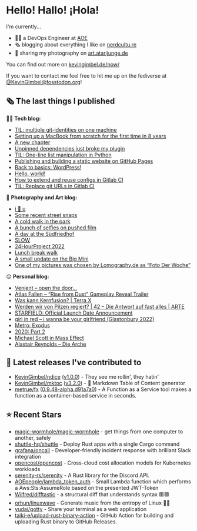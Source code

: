 # Hello! Hallo! ¡Hola!

I'm currently...
- 👨‍💻 a DevOps Engineer at [AOE](https://aoe.com)
- 🗞 blogging about everything I like on [nerdcultu.re](https://nerdcultu.re)
- 📸 sharing my photography on [art.atarijunge.de](https://art.atarijunge.de)

You can find out more on [kevingimbel.de/now/](https://kevingimbel.de/now/)

If you want to contact me feel free to hit me up on the fediverse at [@KevinGimbel@fosstodon.org](https://fosstodon.org/@KevinGimbel)!

## 🗞 The last things I published

🧑‍💻 **Tech blog:**

- [TIL: multiple git-identities on one machine](https://kevingimbel.de/blog/2023/04/til-multiple-git-identities-on-one-machine/)
- [Setting up a MacBook from scratch for the first time in 8 years](https://kevingimbel.de/blog/2023/04/setting-up-a-macbook-from-scratch-for-the-first-time-in-8-years/)
- [A new chapter](https://kevingimbel.de/blog/2023/04/a-new-chapter/)
- [Unpinned dependencies just broke my plugin](https://kevingimbel.de/blog/2023/02/unpinned-dependencies-just-broke-my-plugin/)
- [TIL: One-line list manipulation in Python](https://kevingimbel.de/blog/2023/01/til-one-line-list-manipulation-in-python/)
- [Publishing and building a static website on GitHub Pages](https://kevingimbel.de/blog/2022/12/publishing-and-building-a-static-website-on-github-pages/)
- [Back to basics: WordPress!](https://kevingimbel.de/blog/2022/11/back-to-basics-wordpress/)
- [Hello, world!](https://kevingimbel.de/blog/2022/11/hello-world/)
- [How to extend and reuse configs in Gitlab CI](https://kevingimbel.de/blog/2022/11/how-to-extend-and-reuse-configs-in-gitlab-ci/)
- [TIL: Replace git URLs in Gitlab CI](https://kevingimbel.de/blog/2021/12/replace-git-urls-in-gitlab-ci/)

📸 **Photography and Art blog:**

- [i 🤍 u](https://art.atarijunge.de/2023/03/i-%f0%9f%a4%8d-u/)
- [Some recent street snaps](https://art.atarijunge.de/2023/03/some-recent-street-snaps/)
- [A cold walk in the park](https://art.atarijunge.de/2022/12/a-cold-walk-in-the-park/)
- [A bunch of selfies on pushed film](https://art.atarijunge.de/2022/12/a-bunch-of-selfies-on-pushed-film/)
- [A day at the Südfriedhof](https://art.atarijunge.de/2022/12/a-day-at-the-sudfriedhof/)
- [SLOW](https://art.atarijunge.de/2022/11/slow/)
- [24HourProject 2022](https://art.atarijunge.de/2022/09/24hourproject-2022/)
- [Lunch break walk](https://art.atarijunge.de/2022/06/lunch-break-walk/)
- [A small update on the Big Mini](https://art.atarijunge.de/2022/06/a-small-update-on-the-big-mini/)
- [One of my pictures was chosen by Lomography.de as “Foto Der Woche”](https://art.atarijunge.de/2022/05/one-of-my-pictures-was-chosen-by-lomography-de-as-foto-der-woche/)

😌 **Personal blog:**

- [Venjent – open the door…](https://nerdcultu.re/2023/03/24/venjent-open-the-door/)
- [Atlas Fallen – “Rise from Dust” Gameplay Reveal Trailer](https://nerdcultu.re/2023/03/15/atlas-fallen-rise-from-drust-gameplay-reveal-trailer/)
- [Was kann Kernfusion? | Terra X](https://nerdcultu.re/2023/03/15/was-kann-kernfusion-terra-x/)
- [Werden wir von Pilzen regiert? | 42 – Die Antwort auf fast alles | ARTE](https://nerdcultu.re/2023/03/15/werden-wir-von-pilzen-regiert-42-die-antwort-auf-fast-alles-arte/)
- [STARFIELD: Official Launch Date Announcement](https://nerdcultu.re/2023/03/08/starfield-official-launch-date-announcement/)
- [girl in red – i wanna be your girlfriend (Glastonbury 2022)](https://nerdcultu.re/2023/03/08/girl-in-red-i-wanna-be-your-girlfriend-glastonbury-2022/)
- [Metro: Exodus](https://nerdcultu.re/2023/02/16/metro-exodus/)
- [2020: Part 2](https://nerdcultu.re/2023/02/16/2020-part-2/)
- [Michael Scott in Mass Effect](https://nerdcultu.re/2023/02/15/michael-scott-in-mass-effect/)
- [Alastair Reynolds – Die Arche](https://nerdcultu.re/2023/02/15/alastair-reynolds-die-arche/)

## 🔭 Latest releases I've contributed to

- [KevinGimbel/ndice](https://github.com/KevinGimbel/ndice) ([v1.0.0](https://github.com/KevinGimbel/ndice/releases/tag/v1.0.0)) - They see me rollin&#39;, they hatin&#39; 
- [KevinGimbel/mktoc](https://github.com/KevinGimbel/mktoc) ([v3.2.0](https://github.com/KevinGimbel/mktoc/releases/tag/v3.2.0)) - 🦀 Markdown Table of Content generator
- [metrue/fx](https://github.com/metrue/fx) ([0.9.48-alpha.d91a7a0](https://github.com/metrue/fx/releases/tag/0.9.48-alpha.d91a7a0)) - A Function as a Service tool makes a function as a  container-based service in seconds.

## ⭐ Recent Stars

- [magic-wormhole/magic-wormhole](https://github.com/magic-wormhole/magic-wormhole) - get things from one computer to another, safely
- [shuttle-hq/shuttle](https://github.com/shuttle-hq/shuttle) - Deploy Rust apps with a single Cargo command
- [grafana/oncall](https://github.com/grafana/oncall) - Developer-friendly incident response with brilliant Slack integration
- [opencost/opencost](https://github.com/opencost/opencost) - Cross-cloud cost allocation models for Kubernetes workloads
- [serenity-rs/serenity](https://github.com/serenity-rs/serenity) - A Rust library for the Discord API.
- [AOEpeople/lambda_token_auth](https://github.com/AOEpeople/lambda_token_auth) - Small Lambda function which performs a Aws:Sts:AssumeRole based on the presented JWT-Token
- [Wilfred/difftastic](https://github.com/Wilfred/difftastic) - a structural diff that understands syntax 🟥🟩
- [orhun/linuxwave](https://github.com/orhun/linuxwave) - Generate music from the entropy of Linux 🐧🎵
- [yudai/gotty](https://github.com/yudai/gotty) - Share your terminal as a web application
- [taiki-e/upload-rust-binary-action](https://github.com/taiki-e/upload-rust-binary-action) - GitHub Action for building and uploading Rust binary to GitHub Releases.

